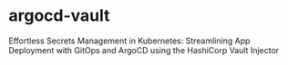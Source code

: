 # argocd-vault
Effortless Secrets Management in Kubernetes: Streamlining App Deployment with GitOps and ArgoCD using the HashiCorp Vault Injector
